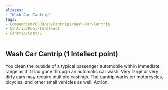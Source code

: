 ```yaml
---
aliases:
- "Wash Car Cantrip"
tags:
- Compendium/CSRD/en/Cantrips/Wash-Car-Cantrip
- Cantrip/Pool/Intellect
- Cantrip/Cost/1
---
```


## Wash Car Cantrip  (1 Intellect point)
You clean the outside of a typical passenger automobile within immediate range as if it had gone through an automatic car wash. Very large or very dirty cars may require multiple castings. The cantrip works on motorcycles, bicycles, and other small vehicles as well. Action. 




